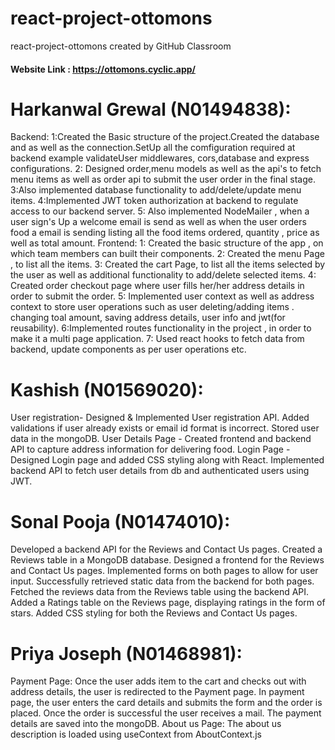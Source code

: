# react-project-ottomons
react-project-ottomons created by GitHub Classroom

#### Website Link : https://ottomons.cyclic.app/

# Harkanwal Grewal (N01494838): 
Backend:
1:Created the Basic structure of the project.Created the database and as well as the connection.SetUp all the comfiguration required at backend 
example validateUser middlewares, cors,database and express configurations.
2: Designed order,menu models as well as the api's to fetch menu items as well as order api to submit the user order in the final stage.
3:Also implemented database functionality to add/delete/update menu items.
4:Implemented JWT token authorization at backend to regulate access to our backend server.
5: Also implemented NodeMailer , when a user sign's Up a welcome email is send as well as when the user orders food a email is sending listing all the food items ordered, quantity , price as well as total amount. 
Frontend:
1: Created the basic structure of the app , on which team members can built their components.
2: Created the menu Page , to list all the items. 
3: Created the cart Page, to list all the items selected by the user as well as additional functionality to add/delete selected items.
4: Created order checkout page where user fills her/her address details in order to submit the order.
5: Implemented user context as well as address context to store user operations such as user deleting/adding items . changing toal amount,
saving address details, user info and jwt(for reusability).
6:Implemented routes functionality in the project  , in order to make it a multi page application.
7: Used react hooks to fetch data from backend, update components as per user operations etc. 


# Kashish (N01569020):
User registration- Designed & Implemented User registration API. Added validations if user already exists or email id format is incorrect. Stored user data in the mongoDB.
User Details Page - Created frontend and backend API to capture address information for delivering food. 
Login Page - Designed Login page and added CSS styling along with React. Implemented backend API to fetch user details from db and authenticated users using JWT.

# Sonal Pooja (N01474010):
Developed a backend API for the Reviews and Contact Us pages.
Created a Reviews table in a MongoDB database.
Designed a frontend for the Reviews and Contact Us pages.
Implemented forms on both pages to allow for user input.
Successfully retrieved static data from the backend for both pages.
Fetched the reviews data from the Reviews table using the backend API.
Added a Ratings table on the Reviews page, displaying ratings in the form of stars.
Added CSS styling for both the Reviews and Contact Us pages.

# Priya Joseph (N01468981):
   Payment Page: Once the user adds item to the cart and checks out with address details, the user is redirected to the Payment page. In payment page, the user enters the card details and submits the form and the order is placed. Once the order is successful the user receives a mail. The payment details are saved into the mongoDB.
   About us Page: The about us description is loaded using useContext from AboutContext.js
